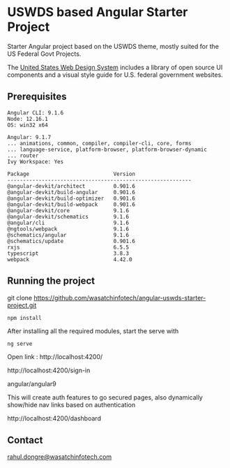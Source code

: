 # USWDS based Angular Starter Project

Starter Angular project based on the USWDS theme, mostly suited for the US Federal Govt Projects.

The [United States Web Design System](https://designsystem.digital.gov) includes a library of open source UI components and a visual style guide for U.S. federal government websites.

## Prerequisites 

```
Angular CLI: 9.1.6
Node: 12.16.1
OS: win32 x64

Angular: 9.1.7
... animations, common, compiler, compiler-cli, core, forms
... language-service, platform-browser, platform-browser-dynamic
... router
Ivy Workspace: Yes

Package                           Version
-----------------------------------------------------------
@angular-devkit/architect         0.901.6
@angular-devkit/build-angular     0.901.6
@angular-devkit/build-optimizer   0.901.6
@angular-devkit/build-webpack     0.901.6
@angular-devkit/core              9.1.6
@angular-devkit/schematics        9.1.6
@angular/cli                      9.1.6
@ngtools/webpack                  9.1.6
@schematics/angular               9.1.6
@schematics/update                0.901.6
rxjs                              6.5.5
typescript                        3.8.3
webpack                           4.42.0

```

## Running the project


git clone https://github.com/wasatchinfotech/angular-uswds-starter-project.git

``` 
npm install

```

After installing all the required modules, start the serve with

```
ng serve 

```

Open link : http://localhost:4200/

http://localhost:4200/sign-in

angular/angular9

This will create auth features to go secured pages, also dynamically show/hide nav links based on authentication

http://localhost:4200/dashboard


## Contact

rahul.dongre@wasatchinfotech.com